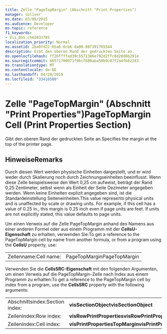 ```yaml
---
title: Zelle "PageTopMargin" (Abschnitt "Print Properties")
manager: soliver
ms.date: 03/09/2015
ms.audience: Developer
ms.topic: reference
f1_keywords:
- Vis_DSS.chm1033785
localization_priority: Normal
ms.assetid: 2ba0fd22-65a6-6cb6-da00-08f391705544
description: Gibt den oberen Rand der gedruckten Seite an.
ms.openlocfilehash: ff2bffffed39c5571386e792d2ffc8d20d6b291e
ms.sourcegitcommit: 8657170d071f9bcf680aba50b9c07f2a4fb82283
ms.translationtype: MT
ms.contentlocale: de-DE
ms.lasthandoff: 04/28/2019
ms.locfileid: "33416580"
---
```

# <a name="pagetopmargin-cell-print-properties-section"></a><span data-ttu-id="f4b91-103">Zelle "PageTopMargin" (Abschnitt "Print Properties")</span><span class="sxs-lookup"><span data-stu-id="f4b91-103">PageTopMargin Cell (Print Properties Section)</span></span>

<span data-ttu-id="f4b91-104">Gibt den oberen Rand der gedruckten Seite an.</span><span class="sxs-lookup"><span data-stu-id="f4b91-104">Specifies the margin at the top of the printer page.</span></span>
  
## <a name="remarks"></a><span data-ttu-id="f4b91-105">Hinweise</span><span class="sxs-lookup"><span data-stu-id="f4b91-105">Remarks</span></span>

<span data-ttu-id="f4b91-p101">Durch diesen Wert werden physische Einheiten dargestellt, und er wird weder durch Skalierung noch durch Zeichnungseinheiten beeinflusst. Wenn diese Zelle beispielsweise den Wert 0,25 cm aufweist, beträgt der Rand 0,25 Zentimeter, selbst wenn als Einheit der Seite Dezimeter angegeben werden. Wenn keine Einheiten explizit angegeben sind, ist die Standardeinstellung Seiteneinheiten.</span><span class="sxs-lookup"><span data-stu-id="f4b91-p101">This value represents physical units and is unaffected by scale or drawing units. For example, if this cell has a value of 0.25 in., this margin is 0.25 inch even if page units are feet. If units are not explicitly stated, this value defaults to page units.</span></span> 
  
<span data-ttu-id="f4b91-109">Um einen Verweis auf die Zelle PageTopMargin anhand des Namens aus einer anderen Formel oder aus einem Programm mit der **CellsU-Eigenschaft** zu erhalten, verwenden Sie:</span><span class="sxs-lookup"><span data-stu-id="f4b91-109">To get a reference to the PageTopMargin cell by name from another formula, or from a program using the **CellsU** property, use:</span></span> 
  
|||
|:-----|:-----|
| <span data-ttu-id="f4b91-110">Zellenname:</span><span class="sxs-lookup"><span data-stu-id="f4b91-110">Cell name:</span></span>  <br/> | <span data-ttu-id="f4b91-111">PageTopMargin</span><span class="sxs-lookup"><span data-stu-id="f4b91-111">PageTopMargin</span></span>  <br/> |
   
<span data-ttu-id="f4b91-112">Verwenden Sie die **CellsSRC-Eigenschaft** mit den folgenden Argumenten, um einen Verweis auf die PageTopMargin-Zelle nach Index aus einem Programm zu erhalten:</span><span class="sxs-lookup"><span data-stu-id="f4b91-112">To get a reference to the PageTopMargin cell by index from a program, use the **CellsSRC** property with the following arguments:</span></span> 
  
|||
|:-----|:-----|
| <span data-ttu-id="f4b91-113">Abschnittsindex:</span><span class="sxs-lookup"><span data-stu-id="f4b91-113">Section index:</span></span>  <br/> |<span data-ttu-id="f4b91-114">**visSectionObject**</span><span class="sxs-lookup"><span data-stu-id="f4b91-114">**visSectionObject**</span></span> <br/> |
| <span data-ttu-id="f4b91-115">Zeilenindex:</span><span class="sxs-lookup"><span data-stu-id="f4b91-115">Row index:</span></span>  <br/> |<span data-ttu-id="f4b91-116">**visRowPrintProperties**</span><span class="sxs-lookup"><span data-stu-id="f4b91-116">**visRowPrintProperties**</span></span> <br/> |
| <span data-ttu-id="f4b91-117">Zeilenindex:</span><span class="sxs-lookup"><span data-stu-id="f4b91-117">Cell index:</span></span>  <br/> |<span data-ttu-id="f4b91-118">**visPrintPropertiesTopMargin**</span><span class="sxs-lookup"><span data-stu-id="f4b91-118">**visPrintPropertiesTopMargin**</span></span> <br/> |
   


